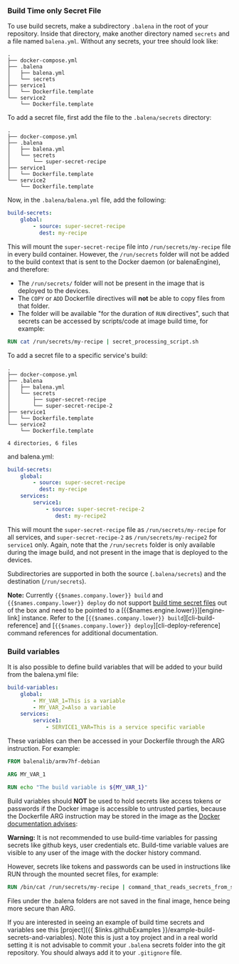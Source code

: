 ### Build Time only Secret File

To use build secrets, make a subdirectory `.balena` in the root of your repository. Inside that directory, make another
directory named `secrets` and a file named `balena.yml`. Without any secrets, your tree should look like:

```shell
.
├── docker-compose.yml
├── .balena
│   ├── balena.yml
│   └── secrets
├── service1
│   └── Dockerfile.template
└── service2
    └── Dockerfile.template
```

To add a secret file, first add the file to the `.balena/secrets` directory:

```shell
.
├── docker-compose.yml
├── .balena
│   ├── balena.yml
│   └── secrets
│       └── super-secret-recipe
├── service1
│   └── Dockerfile.template
└── service2
    └── Dockerfile.template
```

Now, in the `.balena/balena.yml` file, add the following:

```yaml
build-secrets:
    global:
        - source: super-secret-recipe
          dest: my-recipe
```

This will mount the `super-secret-recipe` file into `/run/secrets/my-recipe` file in every build container. However, the `/run/secrets` folder will not be added to the build context that is sent to the Docker daemon (or balenaEngine),
and therefore:

* The `/run/secrets/` folder will not be present in the image that is deployed to the devices.
* The `COPY` or `ADD` Dockerfile directives will **not** be able to copy files from that folder.
* The folder will be available "for the duration of `RUN` directives", such that secrets can be
  accessed by scripts/code at image build time, for example:

```Dockerfile
RUN cat /run/secrets/my-recipe | secret_processing_script.sh
```

To add a secret file to a specific service's build:

```shell
.
├── docker-compose.yml
├── .balena
│   ├── balena.yml
│   └── secrets
│       ├── super-secret-recipe
│       └── super-secret-recipe-2
├── service1
│   └── Dockerfile.template
└── service2
    └── Dockerfile.template

4 directories, 6 files
```

and balena.yml:

```yaml
build-secrets:
    global:
        - source: super-secret-recipe
          dest: my-recipe
    services:
        service1:
            - source: super-secret-recipe-2
               dest: my-recipe2
```

This will mount the `super-secret-recipe` file as `/run/secrets/my-recipe` for all services, and `super-secret-recipe-2` as `/run/secrets/my-recipe2` for `service1` only. Again, note that the `/run/secrets` folder is only available during the image build, and not present in the image that is deployed to the devices.

Subdirectories are supported in both the source (`.balena/secrets`) and the destination (`/run/secrets`).

__Note:__ Currently `{{$names.company.lower}} build` and `{{$names.company.lower}} deploy` do not support [build time secret files](#build-time-only-secret-file) out of the box and need to be pointed to a [{{$names.engine.lower}}][engine-link] instance. Refer to the [`{{$names.company.lower}} build`][cli-build-reference] and [`{{$names.company.lower}} deploy`][cli-deploy-reference] command references for additional documentation.

### Build variables

It is also possible to define build variables that will be added to your build from the balena.yml file:

```yaml
build-variables:
    global:
        - MY_VAR_1=This is a variable
        - MY_VAR_2=Also a variable
    services:
        service1:
            - SERVICE1_VAR=This is a service specific variable
```

These variables can then be accessed in your Dockerfile through the ARG instruction. For example:

```Dockerfile
FROM balenalib/armv7hf-debian

ARG MY_VAR_1

RUN echo "The build variable is ${MY_VAR_1}"
```

Build variables should **NOT** be used to hold secrets like access tokens or passwords if the Docker image is accessible to untrusted parties, because the Dockerfile ARG instruction may be stored in the image as the [Docker documentation advises](https://docs.docker.com/engine/reference/builder/#arg):

__Warning:__ It is not recommended to use build-time variables for passing secrets like github keys, user credentials etc. Build-time variable values are visible to any user of the image with the docker history command.

However, secrets like tokens and passwords can be used in instructions like RUN through the mounted secret files, for example:

```Dockerfile
RUN /bin/cat /run/secrets/my-recipe | command_that_reads_secrets_from_stdin
```

Files under the .balena folders are not saved in the final image, hence being more secure than ARG.

If you are interested in seeing an example of build time secrets and variables see this [project]({{ $links.githubExamples
}}/example-build-secrets-and-variables). Note this is just a toy project and in a real world setting it is not advisable to commit your
`.balena` secrets folder into the git repository. You should always add it to your `.gitignore` file.

